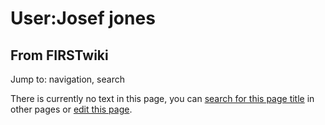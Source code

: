 # User:Josef jones

## From FIRSTwiki

Jump to: navigation, search

There is currently no text in this page, you can [search for this page title](Special:Search/Josef_jones "Special:Search/Josef jones") in other pages or [edit this page](http://www.firstwiki.net/index.php?title=User:Josef_jones&action=edit "http://www.firstwiki.net/index.php?title=User:Josef_jones&action=edit").
